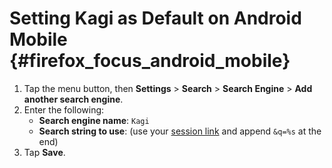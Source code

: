 # Setting Kagi as Default on Android Mobile {#firefox_focus_android_mobile}

1. Tap the menu button, then **Settings** > **Search** > **Search Engine** > **Add another search engine**.
1. Enter the following:
	- **Search engine name**: `Kagi`
	- **Search string to use**: (use your [session link](https://kagi.com/settings/user_details) and append `&q=%s` at the end)
1. Tap **Save**.

